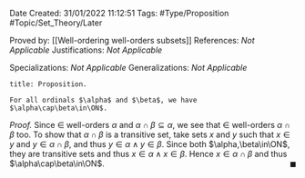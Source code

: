 <div class="topSpace"></div>

Date Created: 31/01/2022 11:12:51
Tags: #Type/Proposition #Topic/Set_Theory/Later

Proved by: [[Well-ordering well-orders subsets]]
References: <i>Not Applicable</i>
Justifications: <i>Not Applicable</i>

Specializations: <i>Not Applicable</i>
Generalizations: <i>Not Applicable</i>

``` ad-Proposition
title: Proposition.

For all ordinals $\alpha$ and $\beta$, we have $\alpha\cap\beta\in\ON$.

```

<i>Proof.</i> Since $\in$ well-orders $\alpha$ and $\alpha\cap\beta\subseteq\alpha$, we see that $\in$ well-orders $\alpha\cap\beta$ too. To show that $\alpha\cap\beta$ is a transitive set, take sets $x$ and $y$ such that $x\in y$ and $y\in\alpha\cap\beta$, and thus $y\in\alpha\land y\in\beta$. Since both $\alpha,\beta\in\ON$, they are transitive sets and thus $x\in\alpha\land x\in\beta$. Hence $x\in\alpha\cap\beta$ and thus $\alpha\cap\beta\in\ON$.<span style="float:right;">$\blacksquare$</span>
